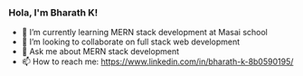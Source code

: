 ### Hola, I'm Bharath K!

- 🌱 I’m currently learning MERN stack development at Masai school
- 👯 I’m looking to collaborate on full stack web development 
- 💬 Ask me about MERN stack development
- 📫 How to reach me: https://www.linkedin.com/in/bharath-k-8b0590195/
